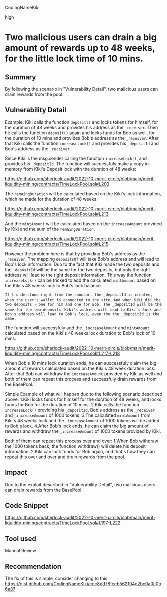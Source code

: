 CodingNameKiki

high

# Two malicious users can drain a big amount of rewards up to 48 weeks, for the little lock time of 10 mins.

## Summary
By following the scenario in "Vulnerability Detail", two malicious users can drain rewards from the pool.

## Vulnerability Detail
Example: 
Kiki calls the function `deposit()` and locks tokens for himself, for the duration of 48 weeks and provides his address as the `_receiver`. Then he calls the function `deposit()` again and locks funds for Bob as well, for the duration of 10 mins and provides Bob's address as the `_receiver`. After that Kiki calls the function `increaseLock()` and provides his `_depositId` and Bob's address as the `_receiver`.

Since Kiki is the msg.sender calling the function `increaseLock()`, and provides his `_depositId`. 
The function will successfuly make a copy in memory from Kiki's Deposit lock with the duration of 48 weeks:

https://github.com/sherlock-audit/2022-10-merit-circle/blob/main/merit-liquidity-mining/contracts/TimeLockPool.sol#L203

The `remaingDuration` will be calculated based on the Kiki's lock information, which he made for the duration of 48 weeks.

https://github.com/sherlock-audit/2022-10-merit-circle/blob/main/merit-liquidity-mining/contracts/TimeLockPool.sol#L213

And the `mintAmount` will be calculated based on the `increaseAmount` provided by Kiki and the sum of the `remaingDuration`.

https://github.com/sherlock-audit/2022-10-merit-circle/blob/main/merit-liquidity-mining/contracts/TimeLockPool.sol#L215

However the problem here is that by providing Bob's address as the `_receiver`. The mapping `depositsOf` will take Bob's address and will lead to Bob's lock information. Duo to the fact that Kiki made the two deposits and the `_depositId` will be the same for the two deposits, but only the right address will lead to the right deposit information. This way the function `increaseLock()` can be tricked to add the calculated `mintAmount` based on the Kiki's 48 weeks lock to Bob's lock balance.

`If l understood right from the sponsor, the _depositId is created, when the user's wallet is connected to the site.`
`And when Kiki did the two deposits - one for him and one for Bob. The _depositId will be the same for the two deposits.` 
`Kiki's address will lead to Kiki's lock and Bob's address will lead to Bob's lock, even tho the _depositId is the same.`

The function will successfuly add the `_increaseAmount` and `mintAmount` calculated based on the Kiki's 48 weeks lock duration to Bob's lock of 10 mins.

https://github.com/sherlock-audit/2022-10-merit-circle/blob/main/merit-liquidity-mining/contracts/TimeLockPool.sol#L217-L218

When Bob's 10 mins lock duration ends, he can successfuly claim the big amount of rewards calculated based on the Kiki's 48 week duration lock. After that Bob can withdraw the `increaseAmount` provided by Kiki as well and both of them can repeat this process and successfuly drain rewards from the BasePool.

Simple Example of what will happen duo to the following scenario described above:
1.Kiki locks funds for himself for the duration of 48 weeks, and locks funds for Bob for the duration of 10 mins.
2.Kiki calls the function `increaseLock()` providing his `_depositId`, Bob's address as the `_receiver` and `_increaseAmount` of 1000 tokens.
3.The calculated `mintAmount` from Kiki's 48 weeks lock and the `_increaseAmount` of 1000 tokens will be added to Bob's lock.
4.After Bob's lock ends, he can claim the big amount of rewards and withdraw the `_increaseAmount` of 1000 tokens provided by Kiki.

Both of them can repeat this process over and over:
1.When Bob withdraw the 1000 tokens back, the function withdraw() will delete his deposit information.
2.Kiki can lock funds for Bob again, and that's how they can repeat this over and over and drain rewards from the pool.

## Impact
Duo to the exploit described in "Vulnerability Detail", two malicious users can drain rewards from the BasePool.

## Code Snippet
https://github.com/sherlock-audit/2022-10-merit-circle/blob/main/merit-liquidity-mining/contracts/TimeLockPool.sol#L197-L222

## Tool used

Manual Review

## Recommendation
The fix of this is simple, consider changing to this: https://gist.github.com/CodingNameKiki/cec8dd78feeb562104e2bc0a0c0b6e87
